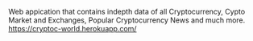 Web appication that contains indepth data of all Cryptocurrency, Cypto Market and Exchanges, Popular Cryptocurrency News and much more.
https://cryptoc-world.herokuapp.com/
